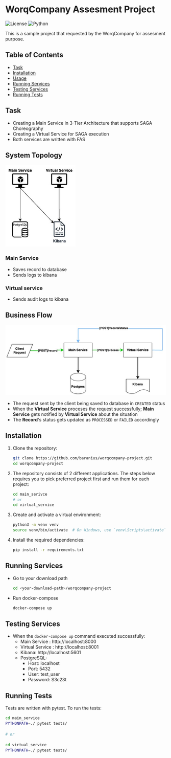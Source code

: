 # WorqCompany Assesment Project

![License](https://img.shields.io/badge/license-MIT-blue.svg)
![Python](https://img.shields.io/badge/python-3.13%2B-blue)

This is a sample project that requested by the WorqCompany for assesment purpose.

## Table of Contents
- [Task](#task)
- [Installation](#installation)
- [Usage](#usage)
- [Running Services](#running-services)
- [Testing Services](#testing-services)
- [Running Tests](#running-tests)

## Task
- Creating a Main Service in 3-Tier Architecture that supports SAGA Choreography 
- Creating a Virtual Service    for SAGA execution
- Both services are written with FAS

## System Topology

![plot](system-topology.jpg)

### Main Service
- Saves record to database
- Sends logs to kibana

### Virtual service
- Sends audit logs to kibana
   

## Business Flow
![plot](request-flow.jpg)

- The request sent by the client being saved to database in `CREATED` status
- When the **Virtual Service** proceses the request successfully; **Main Service** gets notified by **Virtual Service** about the situation
- The **Record**'s status gets updated as `PROCESSED` or `FAILED` accordingly


## Installation

1. Clone the repository:
    ```bash
    git clone https://github.com/baranius/worqcompany-project.git
    cd worqcompany-project
    ```

2. The repository consists of 2 different applications. The steps below requires you to pick preferred project first and run them for each project:
    ```bash
    cd main_serivce
    # or
    cd virtual_service

3. Create and activate a virtual environment:
    ```bash
    python3 -m venv venv
    source venv/bin/activate  # On Windows, use `venv\Scripts\activate`
    ```

3. Install the required dependencies:
    ```bash
    pip install -r requirements.txt
    ```

## Running Services
- Go to your download path
    ```bash
    cd <your-download-path>/worqcompany-project
    ```

- Run docker-compose
    ```bash
    docker-compose up
    ```

## Testing Services
- When the `docker-compose up` command executed successfully:
  - Main Service : http://localhost:8000
  - Virtual Service : http://localhost:8001
  - Kibana: http://localhost:5601
  - PostgreSQL: 
    - Host: localhost
    - Port: 5432
    - User: test_user
    - Password: S3c23t

## Running Tests
Tests are written with pytest. To run the tests:

```bash
cd main_service
PYTHONPATH=./ pytest tests/

# or

cd virtual_service
PYTHONPATH=./ pytest tests/
```
